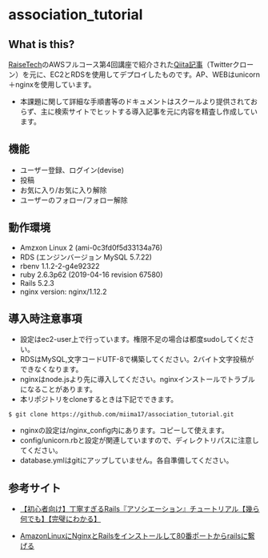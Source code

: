 association_tutorial
====

## What is this?

[RaiseTech](https://raise-tech.net/)のAWSフルコース第4回講座で紹介された[Qiita記事](https://qiita.com/kazukimatsumoto/items/14bdff681ec5ddac26d1)（Twitterクローン）を元に、EC2とRDSを使用してデプロイしたものです。AP、WEBはunicorn＋nginxを使用しています。
- 本課題に関して詳細な手順書等のドキュメントはスクールより提供されておらず、主に検索サイトでヒットする導入記事を元に内容を精査し作成しています。


## 機能

- ユーザー登録、ログイン(devise)
- 投稿
- お気に入り/お気に入り解除
- ユーザーのフォロー/フォロー解除

## 動作環境

- Amzxon Linux 2 (ami-0c3fd0f5d33134a76)
- RDS (エンジンバージョン MySQL 5.7.22)
- rbenv 1.1.2-2-g4e92322
- ruby 2.6.3p62 (2019-04-16 revision 67580)
- Rails 5.2.3
- nginx version: nginx/1.12.2

## 導入時注意事項

- 設定はec2-user上で行っています。権限不足の場合は都度sudoしてください。
- RDSはMySQL,文字コードUTF-8で構築してください。2バイト文字投稿ができなくなります。
- nginxはnode.jsより先に導入してください。nginxインストールでトラブルになることがあります。
- 本リポジトリをcloneするときは下記でできます。
```
$ git clone https://github.com/miima17/association_tutorial.git
```
- nginxの設定は/nginx_config内にあります。コピーして使えます。
- config/unicorn.rbと設定が関連していますので、ディレクトリパスに注意してください。
- database.ymlはgitにアップしていません。各自準備してください。

## 参考サイト

- [【初心者向け】丁寧すぎるRails『アソシエーション』チュートリアル【幾ら何でも】【完璧にわかる】](https://qiita.com/kazukimatsumoto/items/14bdff681ec5ddac26d1)

- [AmazonLinuxにNginxとRailsをインストールして80番ポートからrailsに繋げる](https://qiita.com/kyo_nanba/items/ebe1ca322c2bb1406be8)


